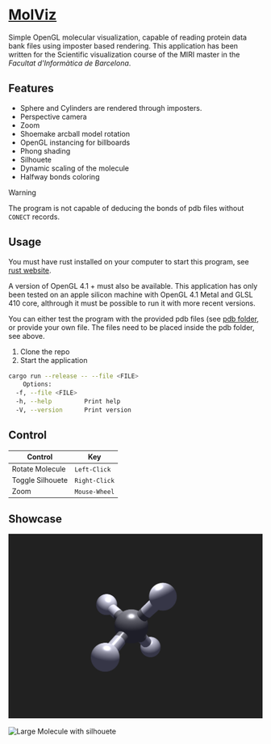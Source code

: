 # [MolViz](https://github.com/dirdr/molecular_visualization/edit/main/README.md)
Simple OpenGL molecular visualization, capable of reading protein data bank files using imposter based rendering.
This application has been written for the Scientific visualization course of the MIRI master in the _Facultat d'Informàtica de Barcelona_.

## Features
- Sphere and Cylinders are rendered through imposters.
- Perspective camera
- Zoom
- Shoemake arcball model rotation
- OpenGL instancing for billboards
- Phong shading
- Silhouete
- Dynamic scaling of the molecule
- Halfway bonds coloring

> [!WARNING]
> The program is not capable of deducing the bonds of pdb files without `CONECT` records.

## Usage
You must have rust installed on your computer to start this program, see [rust website](https://www.rust-lang.org/).

A version of OpenGL 4.1 + must also be available.
This application has only been tested on an apple silicon machine with OpenGL 4.1 Metal and GLSL 410 core, althrough it must be possible to run it with more recent versions.

You can either test the program with the provided pdb files (see [pdb folder](./resources/pdb/), or provide your own file.
The files need to be placed inside the pdb folder, see above.

1. Clone the repo
2. Start the application

```sh
cargo run --release -- --file <FILE>
    Options:
  -f, --file <FILE>
  -h, --help         Print help
  -V, --version      Print version
```

## Control
| Control               | Key |
| --------------------- | ------------ |
| Rotate Molecule       | `Left-Click` |
| Toggle Silhouete      | `Right-Click` |
| Zoom                  | `Mouse-Wheel`|

## Showcase
![Methane Molecule](./methane.png)

![Large Molecule with silhouete](./zoom_capability.png)
